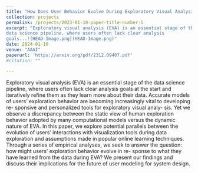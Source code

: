 ```yaml
---
title: "How Does User Behavior Evolve During Exploratory Visual Analysis?"
collection: projects
permalink: /projects/2023-01-10-paper-title-number-5
excerpt: "Exploratory visual analysis (EVA) is an essential stage of the
data science pipeline, where users often lack clear analysis
goals...![HEAD-Image.png](HEAD-Image.png)"
date: 2024-01-10
venue: "AAAI"
paperurl: 'https://arxiv.org/pdf/2312.09407.pdf'
#citation: "" 

---
```

Exploratory visual analysis (EVA) is an essential stage of the
data science pipeline, where users often lack clear analysis
goals at the start and iteratively refine them as they learn
more about their data. Accurate models of users’ exploration
behavior are becoming increasingly vital to developing re-
sponsive and personalized tools for exploratory visual analy-
sis. Yet we observe a discrepancy between the static view of
human exploration behavior adopted by many computational
models versus the dynamic nature of EVA. In this paper, we
explore potential parallels between the evolution of users’
interactions with visualization tools during data exploration
and assumptions made in popular online learning techniques.
Through a series of empirical analyses, we seek to answer the
question: how might users’ exploration behavior evolve in re-
sponse to what they have learned from the data during EVA?
We present our findings and discuss their implications for the
future of user modeling for system design.